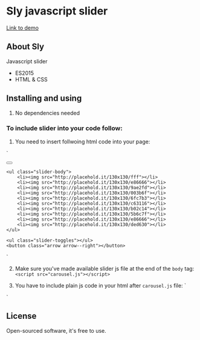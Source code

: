 # Sly javascript slider

[Link to demo](https://kovalenkovpu.github.io/sly/)

## About Sly

Javascript slider

* ES2015
* HTML & CSS


## Installing and using

1. No dependencies needed

### To include slider into your code follow:
1. You need to insert follwoing html code into your page:

`<div class="slider">
	<button class="arrow arrow--left"></button>
    
	<ul class="slider-body">
		<li><img src="http://placehold.it/130x130/fff"></li>
		<li><img src="http://placehold.it/130x130/e86666"></li>
		<li><img src="http://placehold.it/130x130/9ae2fd"></li>
		<li><img src="http://placehold.it/130x130/003b6f"></li>
		<li><img src="http://placehold.it/130x130/6fc7b3"></li>
		<li><img src="http://placehold.it/130x130/c63116"></li>
		<li><img src="http://placehold.it/130x130/b02c14"></li>
		<li><img src="http://placehold.it/130x130/5b6c7f"></li>
		<li><img src="http://placehold.it/130x130/e86666"></li>
		<li><img src="http://placehold.it/130x130/ded630"></li>
	</ul>
    
    <ul class="slider-toggles"></ul>
    <button class="arrow arrow--right"></button>
</div>`

2. Make sure you've made available slider js file at the end of the `body` tag:
`<script src="carousel.js"></script>`

3. You have to include plain js code in your html after `carousel.js` file:
`
<script>
	"use strict";
	//import
	let Carousel = window.Carousel;

	let slider = document.querySelector(".slider");
	
	new Carousel(slider, 500, 2000);
</script>
`
## License

Open-sourced software, it's free to use.